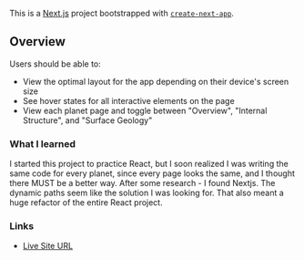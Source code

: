 This is a [Next.js](https://nextjs.org/) project bootstrapped with [`create-next-app`](https://github.com/vercel/next.js/tree/canary/packages/create-next-app).

## Overview

Users should be able to:

- View the optimal layout for the app depending on their device's screen size
- See hover states for all interactive elements on the page
- View each planet page and toggle between "Overview", "Internal Structure", and "Surface Geology"

### What I learned

I started this project to practice React, but I soon realized I was writing the same code for every planet, since every page looks the same, and I thought there MUST be a better way. After some research - I found Nextjs. The dynamic paths seem like the solution I was looking for. That also meant a huge refactor of the entire React project.


### Links
- [Live Site URL](https://solarsystem-planets.herokuapp.com/Earth)
